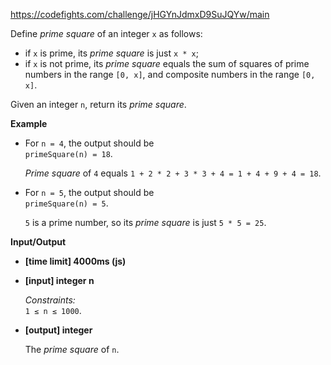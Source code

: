https://codefights.com/challenge/jHGYnJdmxD9SuJQYw/main
<p>Define <em>prime square</em> of an integer <code>x</code> as follows:</p>
<ul>
<li>if <code>x</code> is prime, its <em>prime square</em> is just <code>x * x</code>;</li>
<li>if <code>x</code> is not prime, its <em>prime square</em> equals the sum of squares of prime numbers in the range <code>[0, x]</code>, and composite numbers in the range <code>[0, x]</code>.</li>
</ul>
<p>Given an integer <code>n</code>, return its <em>prime square</em>.</p>
<p><strong>Example</strong></p>
<ul>
<li>
<p>For <code>n = 4</code>, the output should be<br>
<code>primeSquare(n) = 18</code>.</p>
<p><em>Prime square</em> of <code>4</code> equals <code>1 + 2 * 2 + 3 * 3 + 4 = 1 + 4 + 9 + 4 = 18</code>.</p>
</li>
<li>
<p>For <code>n = 5</code>, the output should be<br>
<code>primeSquare(n) = 5</code>.</p>
<p><code>5</code> is a prime number, so its <em>prime square</em> is just <code>5 * 5 = 25</code>.</p>
</li>
</ul>
<p><strong>Input/Output</strong></p>
<ul>
<li><strong>[time limit] 4000ms (js)</strong></li>
</ul>
<ul>
<li>
<p><strong>[input] integer n</strong></p>
<p><em>Constraints:</em><br>
<code>1 ≤ n ≤ 1000</code>.</p>
</li>
<li>
<p><strong>[output] integer</strong></p>
<p>The <em>prime square</em> of <code>n</code>.</p>
</li>
</ul>
